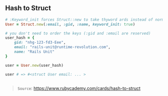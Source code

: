 
## Hash to Struct


```ruby
# :Keyword_init forces Struct::new to take thyword ards instead of normal args
User = Struct.new(:email, :gid, :name, keyword_init: true)

# you don't need to order the keys (:gid and :email are reserved)
user_hash = {
    gid: "nhg-123-fd3-Eee",
    email: "rails-unit@runtime-revolution.com",
    name: "Rails Unit"
}

user = User.new(user_hash)

user # => #<struct User email: ... >
        
```

> `Source`: <https://www.rubycademy.com/cards/hash-to-struct>